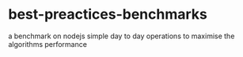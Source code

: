 # best-preactices-benchmarks
a benchmark on nodejs simple day to day operations to maximise the algorithms performance
